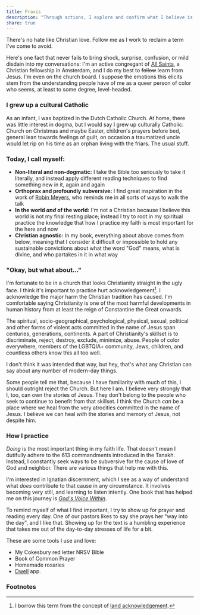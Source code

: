 ```yaml
---
title: Praxis
description: "Through actions, I explore and confirm what I believe is true"
share: true
---
```

There's no hate like Christian love. Follow me as I work to reclaim a term I've come to avoid.



Here's one fact that never fails to bring shock, surprise, confusion, or mild disdain into my conversations: I'm an active congregant of [All Saints](https://allsaintsamsterdam.church/), a Christian fellowship in Amsterdam, and I do my best to ~~follow~~ learn from Jesus. I'm even on the church board. I suppose the emotions this elicits stem from the understanding people have of me as a queer person of color who seems, at least to some degree, level-headed.

### I grew up a cultural Catholic

As an infant, I was baptized in the Dutch Catholic Church. At home, there was little interest in dogma, but I would say I grew up culturally Catholic: Church on Christmas and maybe Easter, children's prayers before bed, general lean towards feelings of guilt, on occasion a traumatized uncle would let rip on his time as an orphan living with the friars. The usual stuff.

### Today, I call myself:

- **Non-literal and non-dogmatic:** I take the Bible too seriously to take it literally, and instead apply different reading techniques to find something new in it, again and again
- **Orthoprax and profoundly subversive:** I find great inspiration in the work of [Robin Meyers](https://en.wikipedia.org/wiki/Robin_Meyers#Theology_and_Church_Reform), who reminds me in all sorts of ways to walk the talk
- **In the world _and_ of the world:** I'm not a Christian because I believe this world is not my final resting place; instead I try to root in my spiritual practice the knowledge that how I practice my faith is most important for the here and now
- **Christian agnostic:** In my book, everything about above comes from below, meaning that I consider it difficult or impossible to hold any sustainable convictions about what the word "God" means, what is divine, and who partakes in it in what way

### "Okay, but what about..."

I'm fortunate to be in a church that looks Christianity straight in the ugly face. I think it's important to practice hurt acknowledgement[^1]. I acknowledge the major harm the Christian tradition has caused. I'm comfortable saying Christianity is one of the most harmful developments in human history from at least the reign of Constantine the Great onwards.

The spiritual, socio-geographical, psychological, physical, sexual, political and other forms of violent acts committed in the name of Jesus span centuries, generations, continents. A part of Christianity's skillset is to discriminate, reject, destroy, exclude, minimize, abuse. People of color everywhere, members of the LGBTQIA+ community, Jews, children, and countless others know this all too well.

I don't think it was intended that way, but hey, that's what any Christian can say about any number of modern-day things.

Some people tell me that, because I have familiarity with much of this, I should outright reject the Church. But here I am. I believe very strongly that I, too, can own the stories of Jesus. They don't belong to the people who seek to continue to benefit from that skillset. I think the Church _can_ be a place where we heal from the very atrocities committed in the name of Jesus. I believe we can heal _with_ the stories and memory of Jesus, not despite him.

### How I practice

_Doing_ is the most important thing in my faith life. That doesn't mean I dutifully adhere to the 613 commandments introduced in the Tanakh. Instead, I constantly seek ways to be subversive for the cause of love of God and neighbor. There are various things that help me with this.

I'm interested in Ignatian discernment, which I see as a way of understand what _does_ contribute to that cause in any circumstance. It involves becoming very still, and learning to listen intently. One book that has helped me on this journey is [_God's Voice Within_](https://www.goodreads.com/book/show/9052520-god-s-voice-within?from_search=true&from_srp=true&qid=Bhl9pFpgV6&rank=1).

To remind myself of what I find important, I try to show up for prayer and reading every day. One of our pastors likes to say she prays her "way into the day", and I like that. Showing up for the text is a humbling experience that takes me out of the day-to-day stresses of life for a bit.

These are some tools I use and love:

- My Cokesbury red letter NRSV Bible
- Book of Common Prayer
- Homemade rosaries
- [Dwell](https://dwellapp.io/) app.

### Footnotes

[^1]: I borrow this term from the concept of [land acknowledgement](https://en.wikipedia.org/wiki/Land_acknowledgement).
